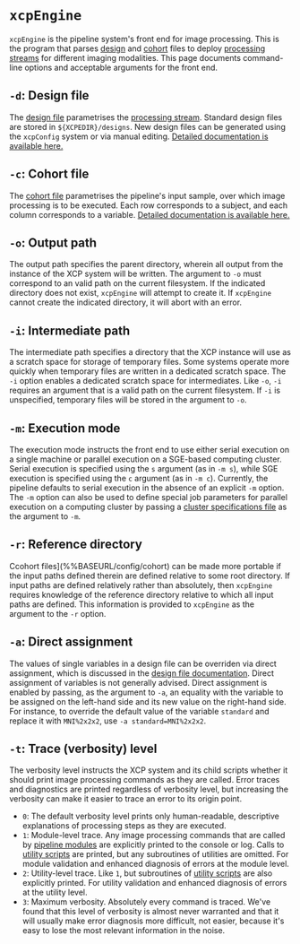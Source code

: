 # `xcpEngine`

`xcpEngine` is the pipeline system's front end for image processing. This is the program that parses [design](%%BASEURL/config/design) and [cohort](%%BASEURL/config/cohort) files to deploy [processing streams](%%BASEURL/config/streams) for different imaging modalities. This page documents command-line options and acceptable arguments for the front end.

## `-d`: Design file

The [design file](%%BASEURL/config/design) parametrises the [processing stream](%%BASEURL/config/streams). Standard design files are stored in `${XCPEDIR}/designs`. New design files can be generated using the `xcpConfig` system or via manual editing. [Detailed documentation is available here.](%%BASEURL/config/design)

## `-c`: Cohort file

The [cohort file](%%BASEURL/config/cohort) parametrises the pipeline's input sample, over which image processing is to be executed. Each row corresponds to a subject, and each column corresponds to a variable. [Detailed documentation is available here.](%%BASEURL/config/cohort)

## `-o`: Output path

The output path specifies the parent directory, wherein all output from the instance of the XCP system will be written. The argument to `-o` must correspond to an valid path on the current filesystem. If the indicated directory does not exist, `xcpEngine` will attempt to create it. If `xcpEngine` cannot create the indicated directory, it will abort with an error.

## `-i`: Intermediate path

The intermediate path specifies a directory that the XCP instance will use as a scratch space for storage of temporary files. Some systems operate more quickly when temporary files are written in a dedicated scratch space. The `-i` option enables a dedicated scratch space for intermediates. Like `-o`, `-i` requires an argument that is a valid path on the current filesystem. If `-i` is unspecified, temporary files will be stored in the argument to `-o`.

## `-m`: Execution mode

The execution mode instructs the front end to use either serial execution on a single machine or parallel execution on a SGE-based computing cluster. Serial execution is specified using the `s` argument (as in  `-m s`), while SGE execution is specified using the `c` argument (as in `-m c`). Currently, the pipeline defaults to serial execution in the absence of an explicit `-m` option. The `-m` option can also be used to define special job parameters for parallel execution on a computing cluster by passing a [cluster specifications file](%%BASEURL/config/cspec) as the argument to `-m`.

## `-r`: Reference directory

Ccohort files](%%BASEURL/config/cohort) can be made more portable if the input paths defined therein are defined relative to some root directory. If input paths are defined relatively rather than absolutely, then `xcpEngine` requires knowledge of the reference directory relative to which all input paths are defined. This information is provided to `xcpEngine` as the argument to the `-r` option.

## `-a`: Direct assignment

The values of single variables in a design file can be overriden via direct assignment, which is discussed in the [design file documentation](%%BASEURL/config/design). Direct assignment of variables is not generally advised. Direct assignment is enabled by passing, as the argument to `-a`, an equality with the variable to be assigned on the left-hand side and its new value on the right-hand side. For instance, to override the default value of the variable `standard` and replace it with `MNI%2x2x2`, use `-a standard=MNI%2x2x2`.

## `-t`: Trace (verbosity) level

The verbosity level instructs the XCP system and its child scripts whether it should print image processing commands as they are called. Error traces and diagnostics are printed regardless of verbosity level, but increasing the verbosity can make it easier to trace an error to its origin point.

 * `0`: The default verbosity level prints only human-readable, descriptive explanations of processing steps as they are executed.
 * `1`: Module-level trace. Any image processing commands that are called by [pipeline modules](%%BASEURL/modules) are explicitly printed to the console or log. Calls to [utility scripts](%%BASEURL/utils) are printed, but any subroutines of utilities are omitted. For module validation and enhanced diagnosis of errors at the module level.
 * `2`: Utility-level trace. Like `1`, but subroutines of [utility scripts](%%BASEURL/utils) are also explicitly printed. For utility validation and enhanced diagnosis of errors at the utility level.
 * `3`: Maximum verbosity. Absolutely every command is traced. We've found that this level of verbosity is almost never warranted and that it will usually make error diagnosis more difficult, not easier, because it's easy to lose the most relevant information in the noise.
